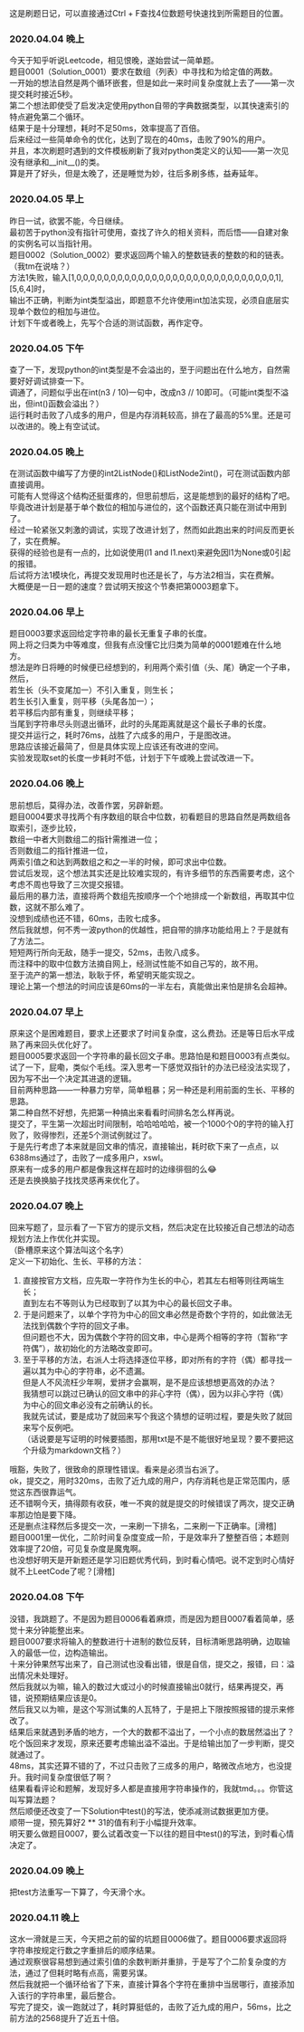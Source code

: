 这是刷题日记，可以直接通过Ctrl + F查找4位数题号快速找到所需题目的位置。

### 2020.04.04 晚上
今天于知乎听说Leetcode，相见恨晚，遂始尝试一简单题。<br>
题目0001（Solution_0001）要求在数组（列表）中寻找和为给定值的两数。<br>
一开始的想法自然是两个循环嵌套，但是如此一来时间复杂度就上去了——第一次提交耗时接近5秒。<br>
第二个想法即使受了启发决定使用python自带的字典数据类型，以其快速索引的特点避免第二个循环。<br>
结果于是十分理想，耗时不足50ms，效率提高了百倍。<br>
后来经过一些简单命令的优化，达到了现在的40ms，击败了90%的用户。<br>
并且，本次刷题时遇到的文件模板刷新了我对python类定义的认知——第一次见没有继承和__init__()的类。<br>
算是开了好头，但是太晚了，还是睡觉为妙，往后多刷多练，益寿延年。

### 2020.04.05 早上
昨日一试，欲罢不能，今日继续。<br>
最初苦于python没有指针可使用，查找了许久的相关资料，而后悟——自建对象的实例名可以当指针用。<br>
题目0002（Solution_0002）要求返回两个输入的整数链表的整数的和的链表。（我tm在说啥？）<br>
方法1失败，输入[1,0,0,0,0,0,0,0,0,0,0,0,0,0,0,0,0,0,0,0,0,0,0,0,0,0,0,0,0,0,1],[5,6,4]时，<br>
输出不正确，判断为int类型溢出，即题意不允许使用int加法实现，必须自底层实现单个数位的相加与进位。<br>
计划下午或者晚上，先写个合适的测试函数，再作定夺。

### 2020.04.05 下午
查了一下，发现python的int类型是不会溢出的，至于问题出在什么地方，自然需要好好调试排查一下。<br>
调通了，问题似乎出在int(n3 / 10)一句中，改成n3 // 10即可。（可能int类型不溢出，但int()函数会溢出？）<br>
运行耗时击败了八成多的用户，但是内存消耗较高，排在了最高的5%里。还是可以改进的。晚上有空试试。

### 2020.04.05 晚上
在测试函数中编写了方便的int2ListNode()和ListNode2int()，可在测试函数内部直接调用。<br>
可能有人觉得这个结构还挺蛋疼的，但思前想后，这是能想到的最好的结构了吧。<br>
毕竟改进计划是基于单个数位的相加与进位的，这个函数还真只能在测试中用到了。<br>
经过一轮紧张又刺激的调试，实现了改进计划了，然而如此跑出来的时间反而更长了，实在费解。<br>
获得的经验也是有一点的，比如说使用(l1 and l1.next)来避免因l1为None或0引起的报错。<br>
后试将方法1模块化，再提交发现用时也还是长了，与方法2相当，实在费解。<br>
大概便是一日一题的速度？尝试明天按这个节奏把第0003题拿下。

### 2020.04.06 早上
题目0003要求返回给定字符串的最长无重复子串的长度。<br>
网上将之归类为中等难度，但我有点没懂它比归类为简单的0001题难在什么地方。<br>
想法是昨日将睡的时候便已经想到的，利用两个索引值（头、尾）确定一个子串，然后，<br>
若生长（头不变尾加一）不引入重复，则生长；<br>
若生长引入重复，则平移（头尾各加一）；<br>
若平移后内部有重复，则继续平移；<br>
当尾到字符串尽头则退出循环，此时的头尾距离就是这个最长子串的长度。<br>
提交并运行之，耗时76ms，战胜了六成多的用户，于是图改进。<br>
思路应该接近最简了，但是具体实现上应该还有改进的空间。<br>
实验发现取set的长度一步耗时不低，计划于下午或晚上尝试改进一下。

### 2020.04.06 晚上
思前想后，莫得办法，改善作罢，另辟新题。<br>
题目0004要求寻找两个有序数组的联合中位数，初看题目的思路自然是两数组各取索引，逐步比较，<br>
数组一中者大则数组二的指针需推进一位；<br>
否则数组二的指针推进一位，<br>
两索引值之和达到两数组之和之一半的时候，即可求出中位数。<br>
尝试后发现，这个想法其实还是比较难实现的，有许多细节的东西需要考虑，这个考虑不周也导致了三次提交报错。<br>
最后用的暴力法，直接将两个数组先按顺序一个个地排成一个新数组，再取其中位数，这就不那么难了。<br>
没想到成绩也还不错，60ms，击败七成多。<br>
然后我就想，何不秀一波python的优越性，把自带的排序功能给用上？于是就有了方法二。<br>
短短两行所向无敌，随手一提交，52ms，击败八成多。<br>
而注释中的取中位数方法摘自网上，经测试性能不如自己写的，故不用。<br>
至于流产的第一想法，耿耿于怀，希望明天能实现之。<br>
理论上第一个想法的时间应该是60ms的一半左右，真能做出来怕是排名会超神。

### 2020.04.07 早上
原来这个是困难题目，要求上还要求了时间复杂度，这么费劲。还是等日后水平成熟了再来回头优化好了。<br>
题目0005要求返回一个字符串的最长回文子串。思路怕是和题目0003有点类似。<br>
试了一下，屁嘞，类似个毛线。深入思考一下感觉双指针的办法已经没法实现了，因为写不出一个决定其进退的逻辑。<br>
目前两种思路——一种暴力穷举，简单粗暴；另一种还是利用前面的生长、平移的思路。<br>
第二种自然不好想，先把第一种搞出来看看时间排名怎么样再说。<br>
提交了，平生第一次超出时间限制，哈哈哈哈哈，被一个1000个0的字符的输入打败了，败得惨烈，还差5个测试例就过了。<br>
于是先行考虑了本来就是回文串的情况，直接输出，耗时砍下来了一点点，以6388ms通过了，击败了一成多用户，xswl。<br>
原来有一成多的用户都是像我这样在超时的边缘徘徊的么😂<br>
还是去换换脑子找找灵感再来优化了。

### 2020.04.07 晚上
回来写题了，显示看了一下官方的提示文档，然后决定在比较接近自己想法的动态规划方法上作优化并实现。<br>
（卧槽原来这个算法叫这个名字）<br>
定义一下初始化、生长、平移的方法：
1. 直接按官方文档，应先取一字符作为生长的中心，若其左右相等则往两端生长；<br>
   直到左右不等则认为已经取到了以其为中心的最长回文子串。<br>
2. 于是问题来了，以单个字符为中心的回文串必然是奇数个字符的，如此做法无法找到偶数个字符的回文子串。<br>
   但问题也不大，因为偶数个字符的回文串，中心是两个相等的字符（暂称“字符偶”），故初始化的方法略改变即可。<br>
3. 至于平移的方法，右派人士将选择逐位平移，即对所有的字符（偶）都寻找一遍以其为中心的字符串，必不遗漏。<br>
   但是人不风流枉少年啊，爱拼才会赢啊，是不是应该想想更高效的办法？<br>
   我猜想可以跳过已确认的回文串中的非心字符（偶），因为以非心字符（偶）为中心的回文串必没有之前确认的长。<br>
   我就先试试，要是成功了就回来写个我这个猜想的证明过程，要是失败了就回来写个反例吧。<br>
   （话说要是写证明的时候要插图，那用txt是不是不能很好地呈现？要不要把这个升级为markdown文档？）<br>

哦豁，失败了，很致命的原理性错误。看来是必须当右派了。<br>
ok，提交之，用时320ms，击败了近九成的用户，内存消耗也是正常范围内，感觉这东西很靠运气。<br>
还不错啊今天，搞得颇有收获，唯一不爽的就是提交的时候错误了两次，提交正确率那边怕是要下降。<br>
还是删点注释然后多提交一次，一来刷一下排名，二来刷一下正确率。[滑稽]<br>
题目0001里一优化，二阶时间复杂度变成一阶，于是效率升了整整百倍；本题则效率提了20倍，可见复杂度是魔鬼啊。<br>
也没想好明天是开新题还是学习旧题优秀代码，到时看心情吧。说不定到时心情好就不上LeetCode了呢？[滑稽]<br>

### 2020.04.08 下午
没错，我跳题了。不是因为题目0006看着麻烦，而是因为题目0007看着简单，感觉十来分钟能整出来。<br>
题目0007要求将输入的整数进行十进制的数位反转，目标清晰思路明确，边取输入的最低一位，边构造输出。<br>
十来分钟果然写出来了，自己测试也没看出错，很是自信，提交之，报错，曰：溢出情况未处理好。<br>
然后我就以为嘛，输入的数过大或过小的时候直接输出0就行，结果再提交，再错，说预期结果应该是0。<br>
然后我又以为嘛，是这个写测试集的人瓦特了，于是把上下限按照报错的提示来修改了。<br>
结果后来就遇到矛盾的地方，一个大的数都不溢出了，一个小点的数居然溢出了？<br>
吃个饭回来才发现，原来还要考虑输出溢不溢出。于是给输出加了一步判断，提交就通过了。<br>
48ms，其实还算不错的了，不过只击败了三成多的用户，略微改点地方，也没提升。我时间复杂度很低了啊？<br>
结果看看评论和题解，发现好多人都是直接用字符串操作的，我就tmd。。。你管这叫写算法题？<br>
然后顺便还改变了一下Solution中test()的写法，使添减测试数据更加方便。<br>
顺带一提，预先算好2 ** 31的值有利于小幅提升效率。<br>
明天要么做题目0007，要么试着改变一下以往的题目中test()的写法，到时看心情决定了。

### 2020.04.09 晚上
把test方法重写一下算了，今天滑个水。

### 2020.04.11 晚上
这水一滑就是三天，今天把之前的留的坑题目0006做了。题目0006要求返回将字符串按规定行数之字重排后的顺序结果。<br>
通过观察很容易想到通过索引值的余数判断并重排，于是写了个二阶复杂度的方法，通过了但耗时略有点高，需要另谋。<br>
然后我就把一个循环给省了下来，直接计算各个字符在重排中当居哪行，直接添加入该行的字符串里，最后整合。<br>
写完了提交，诶一跑就过了，耗时算挺低的，击败了近九成的用户，56ms，比之前方法的2568提升了近五十倍。